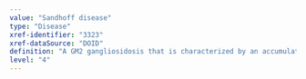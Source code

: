 ```yaml
---
value: "Sandhoff disease"
type: "Disease"
xref-identifier: "3323"
xref-dataSource: "DOID"
definition: "A GM2 gangliosidosis that is characterized by an accumulation of GM2 gangliosides, particularly in neurons, and that has_material_basis_in mutation in the beta subunit of hexosaminidase (HEXB) on chromosome 5q13.|OMIM mapping confirmed by DO. [SN]."
level: "4"
---
```

